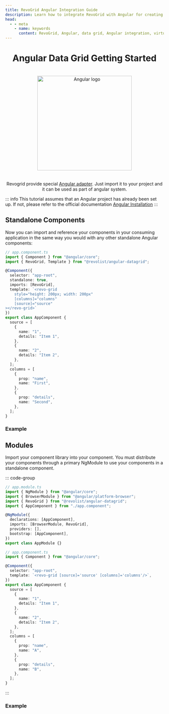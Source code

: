 ```yaml
---
title: RevoGrid Angular Integration Guide
description: Learn how to integrate RevoGrid with Angular for creating scalable data grids with virtual rows and columns, improving performance for large datasets.
head:
  - - meta
    - name: keywords
      content: RevoGrid, Angular, data grid, Angular integration, virtual grid, virtual rows, virtual columns, Angular grid example, grid performance, large data sets, customizable grid, RevoGrid Angular components
---
```



<div style="text-align: center">


# Angular Data Grid Getting Started

<img src="/angular.svg" alt="Angular logo" width="300" height="300" style="margin: 20px auto;" />

<p>

Revogrid provide special [Angular adapter](https://github.com/revolist/angular-datagrid). Just import it to your project and it can be used as part of angular system.

</p>

</div>

::: info
This tutorial assumes that an Angular project has already been set up.
If not, please refer to the official documentation [Angular Installation](https://angular.dev/installation)
:::



<!--@include: ./install.md-->

## Standalone Components

Now you can import and reference your components in your consuming application in the same way you would with any other standalone Angular components:


```ts
// app.component.ts
import { Component } from "@angular/core";
import { RevoGrid, Template } from "@revolist/angular-datagrid";

@Component({
  selector: "app-root",
  standalone: true,
  imports: [RevoGrid],
  template: `<revo-grid
    style="height: 200px; width: 200px"
    [columns]="columns"
    [source]="source"
></revo-grid>`
})
export class AppComponent {
  source = [
    {
      name: "1",
      details: "Item 1",
    },
    {
      name: "2",
      details: "Item 2",
    },
  ];
  columns = [
    {
      prop: "name",
      name: "First",
    },
    {
      prop: "details",
      name: "Second",
    },
  ];
}
```

### Example

<!--@include: ../../demo/angular/angular-datagrid.md-->



## Modules

Import your component library into your component. You must distribute your components through a primary NgModule to use your components in a standalone component.

::: code-group

```ts [app.module.ts]
// app.module.ts
import { NgModule } from "@angular/core";
import { BrowserModule } from "@angular/platform-browser";
import { RevoGrid } from "@revolist/angular-datagrid";
import { AppComponent } from "./app.component";

@NgModule({
  declarations: [AppComponent],
  imports: [BrowserModule, RevoGrid],
  providers: [],
  bootstrap: [AppComponent],
})
export class AppModule {}
```

```ts [app.component.ts]
// app.component.ts
import { Component } from "@angular/core";

@Component({
  selector: "app-root",
  template: `<revo-grid [source]='source' [columns]='columns'/>`,
})
export class AppComponent {
  source = [
    {
      name: "1",
      details: "Item 1",
    },
    {
      name: "2",
      details: "Item 2",
    },
  ];
  columns = [
    {
      prop: "name",
      name: "A",
    },
    {
      prop: "details",
      name: "B",
    },
  ];
}
```
:::

### Example

<!--@include: ../../demo/angular/angular.sample.module.md-->